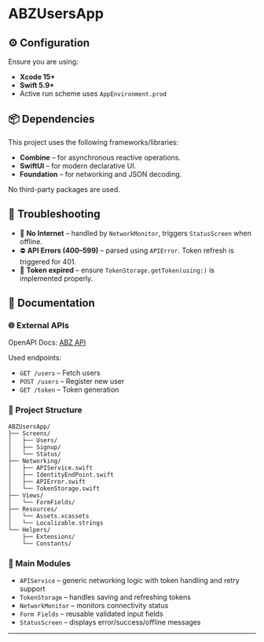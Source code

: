 # ABZUsersApp

## ⚙️ Configuration

Ensure you are using:

- **Xcode 15+**
- **Swift 5.9+**
- Active run scheme uses `AppEnvironment.prod`

## 📦 Dependencies

This project uses the following frameworks/libraries:

- **Combine** – for asynchronous reactive operations.
- **SwiftUI** – for modern declarative UI.
- **Foundation** – for networking and JSON decoding.

No third-party packages are used.

## 🧯 Troubleshooting

- 🔌 **No Internet** – handled by `NetworkMonitor`, triggers `StatusScreen` when offline.
- ⛔ **API Errors (400–599)** – parsed using `APIError`. Token refresh is triggered for 401.
- 🧪 **Token expired** – ensure `TokenStorage.getToken(using:)` is implemented properly.

## 📘 Documentation

### 🌐 External APIs

OpenAPI Docs: [ABZ API](https://openapi_apidocs.abz.dev/frontend-test-assignment-v1#/users/post_users)

Used endpoints:

- `GET /users` – Fetch users
- `POST /users` – Register new user
- `GET /token` – Token generation

### 📁 Project Structure

```
ABZUsersApp/
├── Screens/
│   ├── Users/
│   ├── Signup/
│   └── Status/
├── Networking/
│   ├── APIService.swift
│   ├── IdentityEndPoint.swift
│   ├── APIError.swift
│   └── TokenStorage.swift
├── Views/
│   └── FormFields/
├── Resources/
│   └── Assets.xcassets
│   └── Localizable.strings
└── Helpers/
    ├── Extensions/
    └── Constants/
```

### 🧠 Main Modules

- `APIService` – generic networking logic with token handling and retry support
- `TokenStorage` – handles saving and refreshing tokens
- `NetworkMonitor` – monitors connectivity status
- `Form Fields` – reusable validated input fields
- `StatusScreen` – displays error/success/offline messages

---
